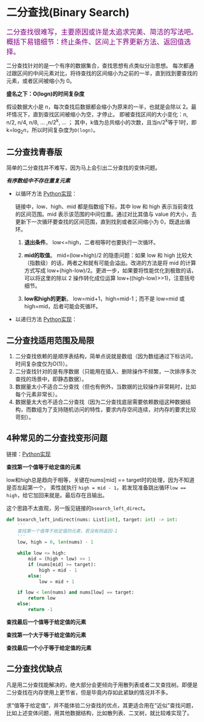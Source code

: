 # 二分查找(Binary Search)

<font color=purple size=4>二分查找很难写，主要原因或许是太追求完美、简洁的写法吧。概括下易错细节：终止条件、区间上下界更新方法、返回值选择。</font>

二分查找针对的是一个有序的数据集合，查找思想有点类似分治思想。
每次都通过跟区间的中间元素对比，将待查找的区间缩小为之前的一半，直到找到要查找的元素，或者区间被缩小为 0。

**盛名之下：O(logn)的时间复杂度**

假设数据大小是 n，每次查找后数据都会缩小为原来的一半，也就是会除以 2。最坏情况下，直到查找区间被缩小为空，才停止。
即被查找区间的大小变化：n, n/2, n/4, n/8, … ,n/2<sup>k</sup>, … ；
其中，k值为总共缩小的次数，且当n/2<sup>k</sup>等于1时，即k=log<sub>2</sub>n，所以时间复杂度为`O(logn)`。

## 二分查找青春版

简单的二分查找并不难写，因为马上会引出二分查找的变体问题。

***有序数组中不存在重复元素***

- 以循环方法 [Python实现](https://github.com/vfa25/leetcode_notes/blob/master/notes/bsearch/bsearch_circle.py)：

    链接中，low、high、mid 都是指数组下标，其中 low 和 high 表示当前查找的区间范围。mid 表示该范围的中间位置。通过对比其值与 value 的大小，去更新下一次循环要查找的区间范围，直到找到或者区间缩小为 0，既退出循环。

    1. **退出条件**。
    low<=high，二者相等时也要执行一次循环。

    2. **mid的取值**。
    mid=(low+high)/2 的隐患问题：如果 low 和 high 比较大（指数级）的话，两者之和就有可能会溢出。改进的方法是将 mid 的计算方式写成 low+(high-low)/2。更进一步，如果要将性能优化到极致的话，可以将这里的除以 2 操作转化成位运算 low+((high-low)>>1)，注意括号细节。

    3. **low和high的更新**。
    low=mid+1，high=mid-1；而不是 low=mid 或 high=mid，后者可能会死循环。

- 以递归方法 [Python实现](https://github.com/vfa25/leetcode_notes/blob/master/notes/bsearch/bsearch_recursion.py)：

## 二分查找适用范围及局限

1. 二分查找依赖的是顺序表结构，简单点说就是数组（因为数组通过下标访问，时间复杂度仅为O(1)）。
2. 二分查找针对的是有序数据（只能用在插入、删除操作不频繁，一次排序多次查找的场景中，即静态数据）。
3. 数据量太小不适合二分查找（但也有例外，当数据的比较操作非常耗时，比如每个元素非常长）。
4. 数据量太大也不适合二分查找（因为二分查找底层需要依赖数组这种数据结构，而数组为了支持随机访问的特性，要求内存空间连续，对内存的要求比较苛刻）。

## 4种常见的二分查找变形问题

链接：[Python实现](https://github.com/vfa25/leetcode_notes/blob/master/notes/bsearch/bs_variants.py)

**查找第一个值等于给定值的元素**

low和high总是趋向于相等，关键在nums[mid] == target时的处理，因为不知道是否左起第一个，
索性就执行 `high = mid - 1`，若发现准备跳出循环`low == high`，给它加回来就是。最后存在且输出。

这个思路不太直观，另一版见链接的`bsearch_left_direct`。

```py
def bsearch_left_indirect(nums: List[int], target: int) -> int:
    '''
    查找第一个值等于给定值的元素，若没有则返回-1
    '''
    low, high = 0, len(nums) - 1

    while low <= high:
        mid = (high + low) >> 1
        if (nums[mid] >= target):
            high = mid - 1
        else:
            low = mid + 1

    if low < len(nums) and nums[low] == target:
        return low
    else:
        return -1
```

**查找最后一个值等于给定值的元素**

**查找第一个大于等于给定值的元素**

**查找最后一个小于等于给定值的元素**

## 二分查找优缺点

凡是用二分查找能解决的，绝大部分会更倾向于用散列表或者二叉查找树。即便是二分查找在内存使用上更节省，但是毕竟内存如此紧缺的情况并不多。

求“值等于给定值”，并不能体验二分查找的优点，其更适合用在“近似”查找问题，比如上述变体问题，用其他数据结构，比如散列表、二叉树，就比较难实现了。
